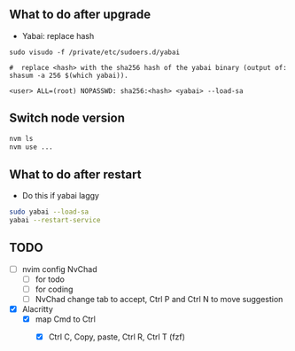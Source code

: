 ## What to do after upgrade
- Yabai: replace hash
```
sudo visudo -f /private/etc/sudoers.d/yabai

#  replace <hash> with the sha256 hash of the yabai binary (output of: shasum -a 256 $(which yabai)).

<user> ALL=(root) NOPASSWD: sha256:<hash> <yabai> --load-sa
```

## Switch node version
```sh 
nvm ls 
nvm use ...
```

## What to do after restart
- Do this if yabai laggy
```sh 
sudo yabai --load-sa
yabai --restart-service
```

## TODO
- [ ] nvim config NvChad
    - [ ] for todo
    - [ ] for coding
    - [ ] NvChad change tab to accept, Ctrl P and Ctrl N to move suggestion
- [x] Alacritty
    - [x] map Cmd to Ctrl
        - [x] Ctrl C, Copy, paste, Ctrl R, Ctrl T (fzf)

